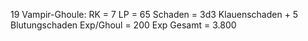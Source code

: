 
19 Vampir-Ghoule:
RK = 7
LP = 65
Schaden = 3d3 Klauenschaden + 5 Blutungschaden
Exp/Ghoul = 200
Exp Gesamt = 3.800